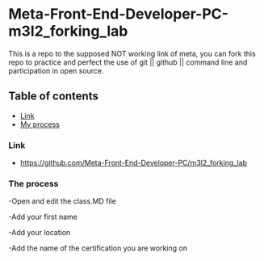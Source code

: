 # Meta-Front-End-Developer-PC-m3l2_forking_lab

This is a repo to the supposed NOT working link of meta, you can fork this repo to practice and perfect the use of git || github || command line and participation in open source.

## Table of contents

- [Link](#link)
- [My process](#my-process)



### Link

- https://github.com/Meta-Front-End-Developer-PC/m3l2_forking_lab

### The process

-Open and edit the class.MD file

-Add your first name

-Add your location

-Add the name of the certification you are working on
